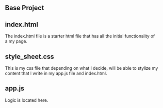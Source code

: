 ## Base Project

## index.html
The index.html file is a starter html file that has all the initial functionality of a my page.
## style_sheet.css
This is my css file that depending on what I decide, will be able to stylize my content that I write in my app.js file and index.html.
## app.js
Logic is located here.
